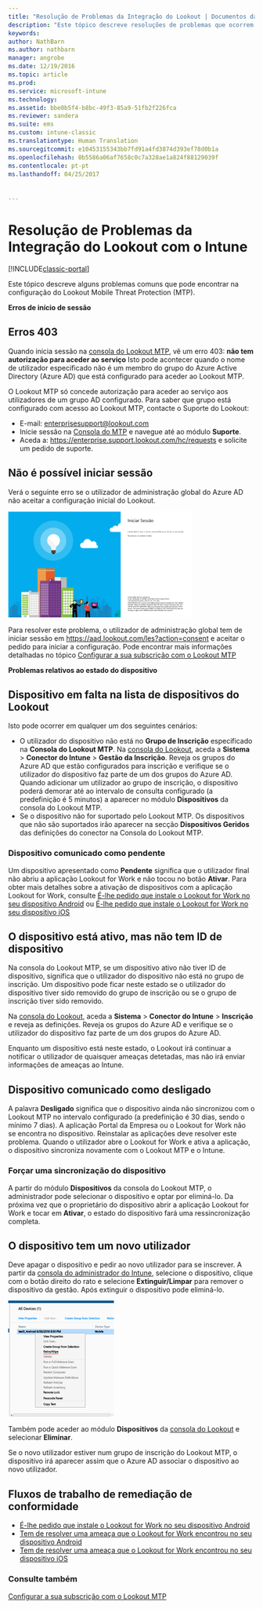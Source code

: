 ```yaml
---
title: "Resolução de Problemas da Integração do Lookout | Documentos da Microsoft"
description: "Este tópico descreve resoluções de problemas que ocorrem frequentemente com a Integração do Lookout"
keywords: 
author: NathBarn
ms.author: nathbarn
manager: angrobe
ms.date: 12/19/2016
ms.topic: article
ms.prod: 
ms.service: microsoft-intune
ms.technology: 
ms.assetid: bbe0b5f4-b8bc-49f3-85a9-51fb2f226fca
ms.reviewer: sandera
ms.suite: ems
ms.custom: intune-classic
ms.translationtype: Human Translation
ms.sourcegitcommit: e10453155343bb7fd91a4fd3874d393ef78d0b1a
ms.openlocfilehash: 0b5586a06af7658c0c7a328ae1a824f88129039f
ms.contentlocale: pt-pt
ms.lasthandoff: 04/25/2017


---
```


# <a name="troubleshoot-lookout-integration-with-intune"></a>Resolução de Problemas da Integração do Lookout com o Intune

[!INCLUDE[classic-portal](../includes/classic-portal.md)]

Este tópico descreve alguns problemas comuns que pode encontrar na configuração do Lookout Mobile Threat Protection (MTP).

**Erros de início de sessão**

## <a name="403-errors"></a>Erros 403
Quando inicia sessão na [consola do Lookout MTP](https://aad.lookout.com), vê um erro 403: **não tem autorização para aceder ao serviço** Isto pode acontecer quando o nome de utilizador especificado não é um membro do grupo do Azure Active Directory (Azure AD) que está configurado para aceder ao Lookout MTP.

O Lookout MTP só concede autorização para aceder ao serviço aos utilizadores de um grupo AD configurado. Para saber que grupo está configurado com acesso ao Lookout MTP, contacte o Suporte do Lookout:

* E-mail: enterprisesupport@lookout.com
* Inicie sessão na [Consola do MTP](http://aad.lookout.com) e navegue até ao módulo **Suporte**.
* Aceda a: https://enterprise.support.lookout.com/hc/requests e solicite um pedido de suporte.

## <a name="unable-to-sign-in"></a>Não é possível iniciar sessão
Verá o seguinte erro se o utilizador de administração global do Azure AD não aceitar a configuração inicial do Lookout.

![captura de ecrã do ecrã de início de sessão do Lookout a mostrar um erro de início de sessão](../media/mtp/lookout-mtp-consent-not-accepted-error.png)

Para resolver este problema, o utilizador de administração global tem de iniciar sessão em https://aad.lookout.com/les?action=consent e aceitar o pedido para iniciar a configuração. Pode encontrar mais informações detalhadas no tópico [Configurar a sua subscrição com o Lookout MTP](../deploy-use/set-up-your-subscription-with-lookout-mtp.md)

**Problemas relativos ao estado do dispositivo**

## <a name="device-missing-from-lookout-device-list"></a>Dispositivo em falta na lista de dispositivos do Lookout

Isto pode ocorrer em qualquer um dos seguintes cenários:
* O utilizador do dispositivo não está no **Grupo de Inscrição** especificado na **Consola do Lookout MTP**.  Na [consola do Lookout](http://aad.lookout.com), aceda a **Sistema** > **Conector do Intune** > **Gestão da Inscrição**.  Reveja os grupos do Azure AD que estão configurados para inscrição e verifique se o utilizador do dispositivo faz parte de um dos grupos do Azure AD.  Quando adicionar um utilizador ao grupo de inscrição, o dispositivo poderá demorar até ao intervalo de consulta configurado (a predefinição é 5 minutos) a aparecer no módulo **Dispositivos** da consola do Lookout MTP.
* Se o dispositivo não for suportado pelo Lookout MTP.  Os dispositivos que não são suportados irão aparecer na secção **Dispositivos Geridos** das definições do conector na Consola do Lookout MTP.

### <a name="device-reported-as-pending"></a>Dispositivo comunicado como **pendente**

Um dispositivo apresentado como **Pendente** significa que o utilizador final não abriu a aplicação Lookout for Work e não tocou no botão **Ativar**. Para obter mais detalhes sobre a ativação de dispositivos com a aplicação Lookout for Work, consulte [É-lhe pedido que instale o Lookout for Work no seu dispositivo Android](http://docs.microsoft.com/intune/enduser/you-are-prompted-to-install-lookout-for-work-android) ou [É-lhe pedido que instale o Lookout for Work no seu dispositivo iOS](https://docs.microsoft.com/intune/enduser/you-are-prompted-to-install-lookout-for-work-ios)

## <a name="device-whos-active-but-has-no-device-id"></a>O dispositivo está ativo, mas não tem ID de dispositivo
Na consola do Lookout MTP, se um dispositivo ativo não tiver ID de dispositivo, significa que o utilizador do dispositivo não está no grupo de inscrição. Um dispositivo pode ficar neste estado se o utilizador do dispositivo tiver sido removido do grupo de inscrição ou se o grupo de inscrição tiver sido removido.

Na [consola do Lookout](http://aad.lookout.com), aceda a **Sistema** > **Conector do Intune** > **Inscrição** e reveja as definições.  Reveja os grupos do Azure AD e verifique se o utilizador do dispositivo faz parte de um dos grupos do Azure AD.

Enquanto um dispositivo está neste estado, o Lookout irá continuar a notificar o utilizador de quaisquer ameaças detetadas, mas não irá enviar informações de ameaças ao Intune.

## <a name="device-reported-as-disconnected"></a>Dispositivo comunicado como **desligado**

A palavra **Desligado** significa que o dispositivo ainda não sincronizou com o Lookout MTP no intervalo configurado (a predefinição é 30 dias, sendo o mínimo 7 dias). A aplicação Portal da Empresa ou o Lookout for Work não se encontra no dispositivo. Reinstalar as aplicações deve resolver este problema. Quando o utilizador abre o Lookout for Work e ativa a aplicação, o dispositivo sincroniza novamente com o Lookout MTP e o Intune.

### <a name="forcing-a-device-sync"></a>Forçar uma sincronização do dispositivo
A partir do módulo **Dispositivos** da consola do Lookout MTP, o administrador pode selecionar o dispositivo e optar por eliminá-lo.   Da próxima vez que o proprietário do dispositivo abrir a aplicação Lookout for Work e tocar em **Ativar**, o estado do dispositivo fará uma ressincronização completa.

## <a name="device-has-a-new-user"></a>O dispositivo tem um novo utilizador
Deve apagar o dispositivo e pedir ao novo utilizador para se inscrever.  A partir da [consola do administrador do Intune](https://manage.microsoft.com), selecione o dispositivo, clique com o botão direito do rato e selecione **Extinguir/Limpar** para remover o dispositivo da gestão. Após extinguir o dispositivo pode eliminá-lo.

![captura de ecrã do módulo dispositivo na consola de administração do Intune com a opção extinguir/limpar apresentada](../media/mtp/mtp-retire-device-intune-console.png)

Também pode aceder ao módulo **Dispositivos** da [consola do Lookout](http://aad.lookout.com) e selecionar **Eliminar**.

Se o novo utilizador estiver num grupo de inscrição do Lookout MTP, o dispositivo irá aparecer assim que o Azure AD associar o dispositivo ao novo utilizador.

## <a name="compliance-remediation-workflows"></a>Fluxos de trabalho de remediação de conformidade
- [É-lhe pedido que instale o Lookout for Work no seu dispositivo Android]( http://docs.microsoft.com/intune/enduser/you-are-prompted-to-install-lookout-for-work-android)
- [Tem de resolver uma ameaça que o Lookout for Work encontrou no seu dispositivo Android](http://docs.microsoft.com/intune/enduser/you-need-to-resolve-a-threat-found-by-lookout-for-work-android)
- [Tem de resolver uma ameaça que o Lookout for Work encontrou no seu dispositivo iOS](https://docs.microsoft.com/intune/enduser/you-need-to-resolve-a-threat-found-by-lookout-for-work-ios)


### <a name="see-also"></a>Consulte também
[Configurar a sua subscrição com o Lookout MTP](https://docs.microsoft.com/intune/deploy-use/set-up-your-subscription-with-lookout-mtp)

